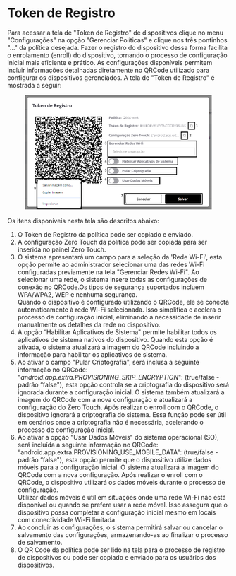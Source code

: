 # Token de Registro

Para acessar a tela de "Token de Registro" de dispositivos clique no menu "Configurações" na opção "Gerenciar Políticas" e clique nos três pontinhos "..." da política desejada. Fazer o registro do dispositivo dessa forma facilita o enrolamento (enroll) do dispositivo, tornando o processo de configuração inicial mais eficiente e prático. As configurações disponíveis permitem incluir informações detalhadas diretamente no QRCode utilizado para configurar os dispositivos gerenciados. A tela de "Token de Registro" é mostrada a seguir:

<figure><img src="../../../../.gitbook/assets/Captura de tela 2024-04-30 103515.png" alt=""><figcaption></figcaption></figure>

Os itens disponíveis nesta tela são descritos abaixo:&#x20;

1. O Token de Registro da política pode ser copiado e enviado.
2. A configuração Zero Touch da política pode ser copiada para ser inserida no painel Zero Touch.&#x20;
3. O sistema apresentará um campo para a seleção da 'Rede Wi-Fi', esta opção permite ao administrador selecionar uma das redes Wi-Fi configuradas previamente na tela "Gerenciar Redes Wi-Fi". Ao selecionar uma rede, o sistema insere todas as configurações de conexão no QRCode.Os tipos de segurança suportados incluem WPA/WPA2, WEP e nenhuma segurança.\
   Quando o dispositivo é configurado utilizando o QRCode, ele se conecta automaticamente à rede Wi-Fi selecionada. Isso simplifica e acelera o processo de configuração inicial, eliminando a necessidade de inserir manualmente os detalhes da rede no dispositivo.
4. A opção “Habilitar Aplicativos de Sistema" permite habilitar todos os aplicativos de sistema nativos do dispositivo.  Quando esta opção é ativada, o sistema atualizará a imagem do QRCode incluindo a informação para habilitar os aplicativos de sistema.
5. Ao ativar o campo "Pular Criptografia", será inclusa a seguinte informação no QRCode: "_android.app.extra.PROVISIONING\_SKIP\_ENCRYPTION_":  (true/false - padrão “false"),  esta opção controla se a criptografia do dispositivo será ignorada durante a configuração inicial. O sistema também atualizará a imagem do QRCode com a nova configuração e atualizará a configuração do Zero Touch. Após realizar o enroll com o QRCode, o dispositivo ignorará a criptografia do sistema. Essa função pode ser útil em cenários onde a criptografia não é necessária, acelerando o processo de configuração inicial.&#x20;
6. Ao ativar a opção "Usar Dados Móveis" do sistema operacional (SO), será incluída a seguinte informação no QRCode: “android.app.extra.PROVISIONING\_USE\_MOBILE\_DATA": (true/false - padrão “false"), esta opção permite que o dispositivo utilize dados móveis para a configuração inicial. O sistema atualizará a imagem do QRCode com a nova configuração.  Após realizar o enroll com o QRCode, o dispositivo utilizará os dados móveis durante o processo de configuração.\
   Utilizar dados móveis é útil em situações onde uma rede Wi-Fi não está disponível ou quando se prefere usar a rede móvel. Isso assegura que o dispositivo possa completar a configuração inicial mesmo em locais com conectividade Wi-Fi limitada.
7. Ao concluir as configurações, o sistema permitirá salvar ou cancelar o salvamento das configurações, armazenando-as ao finalizar o processo de salvamento.
8. O QR Code da política pode ser lido na tela para o processo de registro de dispositivos ou pode ser copiado e enviado para os usuários dos dispositivos.
